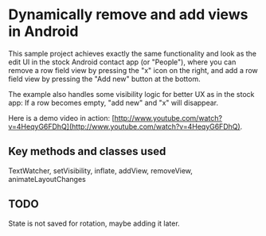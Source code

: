 Dynamically remove and add views in Android
===
This sample project achieves exactly the same functionality and look as the edit UI in the stock Android contact app (or "People"), where you can remove a row field view by pressing the "x" icon on the right, and add a row field view by pressing the "Add new" button at the bottom. 

The example also handles some visibility logic for better UX as in the stock app: If a row becomes empty, "add new" and "x" will disappear. 

Here is a demo video in action: [http://www.youtube.com/watch?v=4HeqyG6FDhQ](http://www.youtube.com/watch?v=4HeqyG6FDhQ). 

Key methods and classes used 
---
TextWatcher, setVisibility, inflate, addView, removeView, animateLayoutChanges


TODO
---
State is not saved for rotation, maybe adding it later.
